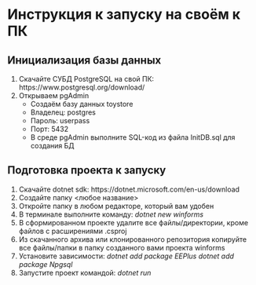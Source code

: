 # Инструкция к запуску на своём к ПК

## Инициализация базы данных
<ol>
    <li>Скачайте СУБД PostgreSQL на свой ПК: https://www.postgresql.org/download/</li>
    <li>Открываем pgAdmin
        <ul>
            <li>Создаём базу данных toystore</li>
            <li>Владелец: postgres</li>
            <li>Пароль: userpass</li>
            <li>Порт: 5432</li>
            <li>В среде pgAdmin выполните SQL-код из файла InitDB.sql для создания БД</li>
        </ul>
    </li>
</ol>

## Подготовка проекта к запуску
<ol>
    <li>Скачайте dotnet sdk: https://dotnet.microsoft.com/en-us/download</li>
    <li>Создайте папку <любое название></li>
    <li>Откройте папку в любом редакторе, который вам удобен</li>
    <li>В терминале выполните команду: <i>dotnet new winforms</i></li>
    <li>В сформированном проекте удалите все файлы/директории, кроме файлов с расширениями .csproj</li>
    <li>Из скачанного архива или клонированного репозитория копируйте все файлы/папки в папку созданного вами проекта winforms</li>
    <li>Установите зависимости: <i>dotnet add package EEPlus</i> <i>dotnet add package Npgsql</i></li>
    <li>Запустите проект командой: <i>dotnet run</i></li>
</ol>
